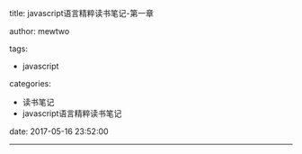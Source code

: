 title: javascript语言精粹读书笔记-第一章

author: mewtwo

tags:
  - javascript
  
categories:
  - 读书笔记
  - javascript语言精粹读书笔记
  
date: 2017-05-16 23:52:00

---
